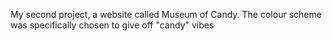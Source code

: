 My second project, a website called Museum of Candy. 
The colour scheme was specifically chosen to give off "candy" vibes
